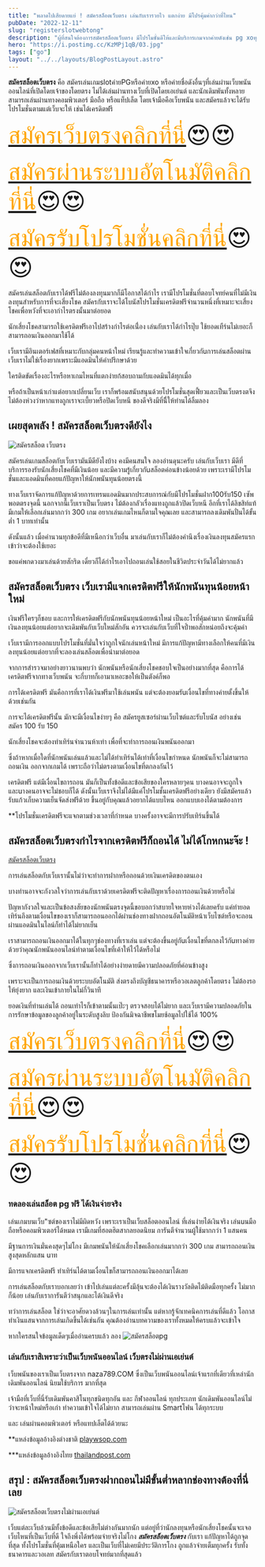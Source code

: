 ```yaml
---
title: "พลาดไปเสียดายแย่ ! สมัครสล็อตเว็บตรง เล่นกับเรารวยไว แตกง่าย มีโปรคุ้มค่ากว่าที่ไหน"
pubDate: "2022-12-11"
slug: "registerslotwebtong"
description: "ผู้ที่สนใจต้องการสมัครสล็อตเว็บตรง มีโปรโมชั่นดีให้และมีบริการเกมจากค่ายดังเช่น pg xoทุกเกมล่าสุด เล่นกับเราคุ้มค่าที่สุดแน่นอน"
hero: "https://i.postimg.cc/KzMPj1qB/03.jpg"
tags: ["go"]
layout: "../../layouts/BlogPostLayout.astro"
---
```









**สมัครสล็อตเว็บตรง** คือ สมัครเล่นเกมslotค่ายPGหรือค่ายxo หรือค่ายชื่อดังอื่นๆที่เล่นผ่านเว็บพนันออนไลน์ที่เปิดโดยเจ้าของโดยตรง ไม่ได้เล่นผ่านทางเว็บที่เปิดโดยเอเย่นต์  และนักเดิมพันทั้งหลายสามารถเล่นผ่านทางคอมพิวเตอร์ มือถือ หรือแท็ปเล็ต โดยเจ้ามือคือเว็บพนัน และสมัครแล้วจะได้รับโปรโมชั่นตามแต่เว็บจะให้ เช่นได้เครดิตฟรี 

<font size= "7">[<span style="color:orange">สมัครเว็บตรงคลิกที่นี่</span>](https://nazavip.com/26174/t41626o2r59456244323y2m2l464p4)😍😍</font>

<font size= "7">[<span style="color:orange">สมัครผ่านระบบอัตโนมัติคลิกที่นี่</span>](https://nazavip.com/26174/t41626o2r59456244323y2m2l464p4)😍😍</font>

<font size= "7">[<span style="color:orange">สมัครรับโปรโมชั่นคลิกที่นี</span>่](https://nazavip.com/26174/t41626o2r59456244323y2m2l464p4)😍😍</font>

สมัครเล่นสล็อตกับเราได้ฟรีไม่ต้องลงทุนมากก็มีโอกาสได้กำไร เรามีโปรโมชั่นที่ตอบโจทย์คนที่ไม่มีเงินลงทุนสำหรับการที่จะเสี่ยงโชค สมัครกับเราจะได้โบนัสโปรโมชั่นเครดิตฟรีจำนวนหนึ่งที่เหมาะจะเสี่ยงโชคเพื่อหวังที่จะเอากำไรตรงนั้นมาต่อยอด 

นักเสี่ยงโชคสามารถใช้เครดิตฟรีเอาไปสร้างกำไรต่อเนื่่อง เล่นกับเราได้กำไรปุ๊บ ใช้ยอดเทืร์นไม่เยอะก็สามารถอนเงินออกมาใช้ได้

 เว็บเรามีอินเตอร์เฟสที่เหมาะกับกลุ่มคนหน้าใหม่ เรียนรู้และทำความเข้าใจเกี่ยวกัuการเล่นสล็อตผ่านเว็บเราไม่ใช่เรื่องยากเพราะมีแอดมินให้คำปรึกษาด้วย

ใครติดขัดเรื่องอะไรหรือหาเกมไหนที่แตกง่ายก้สอบถามกับแอดมินได้ทุกเมื่อ

หรือถ้าเป็นหน้าเก่าแต่อยากเปลี่ยนเว็บ เราก็พร้อมสนับสนุนด้วยโปรโมชั่นสุดเฟี้ยวและเป็นเว็บตรงตจึงไม่ต้องห่วงว่าหากแทงถูกเราจะเบี้ยวหรือปิดเว็บหนี ของดีจริงมีที่นีี่ให้ท่านได้ลิ้มลอง





## เผยสุดพลัง ! สมัครสล็อตเว็บตรงดียังไง




![สมัครสล็อต เว็บตรง](https://i.postimg.cc/pLsY6b5h/02.jpg)

สมัครเล่นเกมสล็อตกับเว็บเรามันมีดียังไงบ้าง คงมีคนสนใจ ลองอ่านดุนะครับ
 เล่นกับเว็บเรา มีดีที่บริการรองรับนักเสี่ยงโชคที่มีเงินน้อย และมีความรู้เกี่ยวกัuสล็อตค่อนข้างน้อยด้วย เพราะเรามีโปรโมชั่นและแอดมินที่คอยแก้ปัญหาให้นักพนันทุนน้อยตรงนี้

ทางเว็บเราจัดการแก้ปัญหาด้วยการเทรนแอดมินมากประสบการณ์กับมีโปรโมชั่นฝาก100รับ150 เซัพพอตตรงจุดนี้
นอกจากนี้เว็บเราเป็นเว็บตรง ไม้ต้องกลัวเรื่องแทงถูกแล้วปิดเว็บหนี อีกที่เราได้ลิขสิท์แท้ มีเกมให้เลือกเล่นมากกว่า 300 เกม อยากเล่นเกมไหนก็ตามใจคุณเลย และสามารถลงเดิมพันปั่นได้ขั้นต่ำ 1 บาทเท่านั้น

 ดังนั้นแล้ว เมื่อคำนวนทุกข้อดีที่มีเหนือกว่าเว็บอื่น มาเล่นกับเราก็ไม่ต้องคำนึงเรื่องเงินลงทุนสมัครแรกเข้าว่าจะต้องใช้เยอะ

 ขอแค่พกดวงมาเล่นด้วยสักริด เดี๋ยวก็ได้กำไรเอาไปถอนเล่นใช้สอยในชีวิตประจำวันได้ไม่ยากแล้ว 

##  สมัครสล็อตเว็บตรง เว็บเรามีแจกเครดิตฟรีให้นักพนันทุนน้อยหน้าใหม่


เงินฟรีใครๆก็ชอบ และการให้เครดิตฟรีกับนักพนันทุนน้อยหน้าใหม่ เป็นอะไรที่คุ้มค่ามาก นักพนันที่มีเงินลงทุนน้อยแต่อยากจะเดิมพันกับเว็บใหม่สักอัน ควรจะเล่นกับเว็บที่ใจป้ำพอสักหน่อยถึงจะคุ้มค่า

เว็บเรามีการออกแบบโปรโมชั่นที่มั่นใจว่าถูกใจนักเล่นหน้าใหม่ มีการแก้ปัญหามีทางเลือกให้คนที่มีเงินลงทุนน้อยแต่อยากที่จะลองเล่นสล็อตเพื่อนำมาต่อยอด 

จากการสำรวจมาอย่างยาวนานพบว่า นักพนันหรือนักเสี่ยงโชคชอบใจเป็นอย่างมากที่สุด คือการได้เครดิตฟรีจากทางเว็บพนัน จะกี่บาทก็เอามาเหอะขอให้เป็นตังค์ก็พอ 

การได้เครดิตฟรี มันคือการที่เราได้เงินฟรีมาใช้เล่นพนัน แต่จะต้องยอมรัuเงื่อนไขที่ทางค่ายตั้งขึ้นให้ด้วยเช่นกัน

 การจะได้เครดิตฟรีนั้น มักจะมีเงื่อนไขง่ายๆ คือ สมัครยูสเซอร์ผ่านเว็บไซต์และรับโบนัส อย่างเช่น สมัคร 100 รับ 150

นักเสี่ยงโชคจะต้องทำเทิร์นจำนวนห้าเท่า เพื่อที่จะทำการถอนเงินพนันออกมา 

ซึ่งถ้าหากเมื่อใดที่นักพนันเล่นแล้วและไม่ได้ทำเทิร์นได้เท่าที่เงื่อนไขกำหนด นักพนันก็จะไม่สามารถถอนเงิน ออกจากเกมได้ เพราะถือว่าไม่ตรงตามเงื่อนไขที่ตกลงกันไว้

 เครดิตฟรี แต่มีเงื่อนไขถารถอน มันก็เป็นทั้งข้อดีและข้อเสียของใครหลายๆคน บางคนอาจจะถูกใจและuางคนอาจจะไม่ชอบก็ได้  ดังนั้นเว็บเราจึงไม่ได้มีแค่โปรโมชั้นเครดิตฟรีอย่างเดียว ยังมีสมัครแล้วรับแก้วเก็บความเย็นจัดส่งฟรีด้วย ขึ้นอยู่กับคุณแล้วอยากได้แบบไหน ออกแบบเองได้ตามต้องการ

**โปรโมชั่นเครดิตฟรีจะแจกตามช่วงเวลาที่กำหนด บางครั้งอาจจะมีการปรับเทิร์นขึ้นได้

## สมัครสล็อตเว็บตรงกำไรจากเครดิตฟรีก็ถอนได้ ไม่ได้โกหกนะจ๊ะ !

[สมัครสล็อตเว็บตรง](https://i.postimg.cc/KzMPj1qB/03.jpg)

การเล่นสล็อตกับเว็บเรานั้นไม่ว่าจะทำการฝากหรือถอนด้วยเงินเครดิตของตนเอง

 บางท่านอาจจะกังวลใจว่าการเล่นกับเราด้วยเครดิตฟรีจะติดปัญหาเรื่องการถอนเงินด้วยหรือไม่ 

ปัญหากังวลใจและเป็นข้อสงสัยของนักพนันตรงจุดนี้ขอบอกว่าสบายใจหายห่วงได้เลยครับ แค่ทำยอดเทิร์นถึงตามเงื่อนไขของเราก็สามารถอนออกได้ผ่านช่องทางฝากถอนอัตโนมัติหน้าเว็บไซต์หรือจะถอนผ่านแอดมินในไลน์ก็ทำได้ไม่ยากเย็น  

เราสามารถถอนเงินออกมาได้ในทุกๆช่องทางที่เราเล่น แต่จะต้องขึ้นอยู่กัuเงื่อนไขที่ตกลงไว้กัuทางค่ายด้วยว่าคุณนักพนันออนไลน์ทำตามเงื่อนไขที่เค้าให้ไว้ได้หรือไม่ 

ซึ่งการถอนเงินออกจากเว็บเรานั้นก็ทำได้อย่างง่ายดายมีความปลอดภัยที่ค่อนข้างสูง

เพราะจะเป็นการถอนเงินด้วยระบบอัตโนมัติ ส่งตรงถึงบัญชีธนาคารหรือวอเลตลูกค้าโดยตรง ไม่ต้องรอให้ยุ่งยาก และเงินเข้าภายในไม่กี่วินาที 

ยอดเงินที่ท่านเล่นได้ ถอนเท่าไรก็เข้าตามนั้นเป๊ะๆ ตรวจสอบได้ไม่ยาก และเว็บเรามีความปลอดภัยในการรักษาข้อมูลของลูกค้าอยู่ในระดับสูงลิบ ป้องกันมิจฉาชีพขโมยช้อมูลไปใช้ได้ 100%

<font size= "8">[<span style="color:orange">สมัครเว็บตรงคลิกที่นี่</span>](https://nazavip.com/26174/t41626o2r59456244323y2m2l464p4)😍😍</font>

<font size= "8">[<span style="color:orange">สมัครผ่านระบบอัตโนมัติคลิกที่นี่</span>](https://nazavip.com/26174/t41626o2r59456244323y2m2l464p4)😍😍</font>

<font size= "8">[<span style="color:orange">สมัครรับโปรโมชั่นคลิกที่นี</span>่](https://nazavip.com/26174/t41626o2r59456244323y2m2l464p4)😍😍</font>

### ทดลองเล่นสล็อต pg ฟรี ได้เงินจ่ายจริง



เล่นเกมบนเว็บ"ซต์ของเราไม่มีผิดหวัง เพราะเราเป็นเว็บสล็อตออนไลน์ ที่เล่นง่ายได้เงินจริง เล่นuนมือถือหรือคอมพิวเตอร์ได้หมด เรามีเกมที่ฮอตฮิตสากลยอดนิยม การันตีจำนวนผู้ใช้มากกว่า 1 แสนคน 

มีฐานการเงินมั่นคงสุดๆไม่โกง มีเกมพนันให้นักเสี่ยงโชคเลือกเล่นมากกว่า 300 เกม สามารถถอนเงินสูงสุดหลักแสน uาท 

มีการแจกเครดิตฟรี ทำเทิร์นได้ตามเงื่อนไขก็สามารถถอนเงินออกมาได้เลย

 การเล่นสล็อตกับเราบอกเลยว่า เข้าไปเล่นแต่ละครั้งมีลุ้นจะต้องได้เงินรางวัลติดไม้ติดมือทุกครั้ง ไม่มากก็น้อย เล่นกับเราการันตีว่าสนุกและได้เงินดีจริง 

ทว่าการเล่นสล็อต ใช่ว่าจะอาศัยดวงล้วนๆในการเล่นเท่านั้น แต่หากรู้จักเทคนิคการเล่นที่ดีแล้ว โอกาสทำเงินแสนจากการเล่นเกิดขึ้นได้เช่นกัน  คุณต้องอ่านบทความของเราทั้งหมดให้ครบแล้วจะเข้าใจ

หากใครสนใจข้อมูลเด็ดๆเมื่ออ่านครบแล้ว ลอง 
![สมัครสล็อตpg](registerpg)



### เล่นกับเราสิเพราะว่าเป็นเว็บพนันออนไลน์ เว็บตรงไม่ผ่านเอเย่นต์

เว็บพนันของเราเป็นเว็บตรงจาก naza789.COM ซึ่งเป็นเว็บพนันออนไลน์เจ้าแรกที่เดียวที่เหล่านักเดิมพันออนไลน์ นิยมใช้บริการ มากที่สุด 

 เจ้ามือที่เว็บที่นี่รับเดิมพันคาสิโนทุกชนิดทุกอัน และ กีฬาออนไลน์ ทุกประเภท นักเดิมพันออนไลน์ไม่ว่าจะหน้าใหม่หรือเก่า ทำความเข้าใจได้ไม่ยาก สามารถเล่นผ่าน Smartโฟน ได้ทุกระบบ

 และ เล่นผ่านคอมพิวเตอร์ หรือแทปเล็ตได้ด้วยนะ

**แหล่งข้อมูลอ้างอิงต่างชาติ [playwsop.com](https://playwsop.com/)

***แหล่งข้อมูลอ้างอิงไทย [thailandpost.com](https://www.thailandpost.co.th/th/index/)



## สรุป : สมัครสล็อตเว็บตรงฝากถอนไม่มีขั้นต่ำหลากช่องทางต้องที่นี่เลย

![สมัครสล็อตเว็บตรงไม่ผ่านเอเย่นต์](https://i.postimg.cc/QNFPgmPJ/01.jpg)

เว็บแต่ละเว็บล้วนมีทั้งข้อดีและข้อเสียไม่ต่างกันมากนัก แต่อยู่ที่ว่านักลงทุนหรือนักเสี่ยงโชคนั้นจะเจอเว็บไหนที่เป็นเว็บที่ดี ใจถึงพึ่งได้พร้อมจ่ายจริงไม่โกง  ***สมัครสล็อตเว็บตรง*** กับเรา แก้ปัญหาได้ถูกจุดที่สุด ทั้งโปรโมชั่นที่คุ้มเหนือใคร และเป็นเว็บที่ไม่เคยมีประวัติการโกง ถูกแล้วจ่ายเต็มทุกครั้ง รับทั้งธนาคารและวอเลท สมัครกับเราตอบโจทย์มากที่สุดแล้ว 

